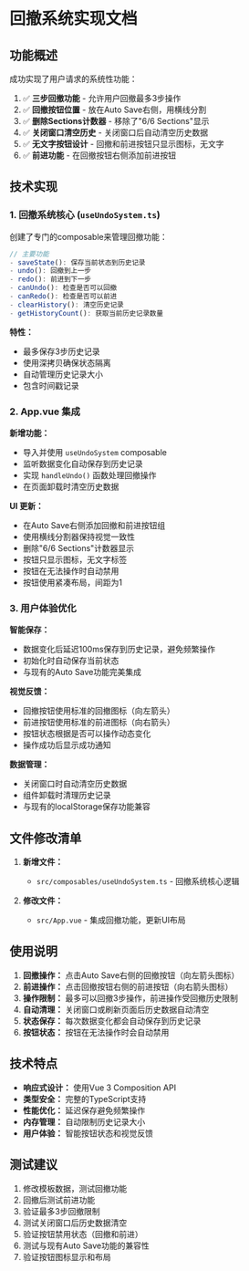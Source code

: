 # 回撤系统实现文档

## 功能概述

成功实现了用户请求的系统性功能：

1. ✅ **三步回撤功能** - 允许用户回撤最多3步操作
2. ✅ **回撤按钮位置** - 放在Auto Save右侧，用横线分割
3. ✅ **删除Sections计数器** - 移除了"6/6 Sections"显示
4. ✅ **关闭窗口清空历史** - 关闭窗口后自动清空历史数据
5. ✅ **无文字按钮设计** - 回撤和前进按钮只显示图标，无文字
6. ✅ **前进功能** - 在回撤按钮右侧添加前进按钮

## 技术实现

### 1. 回撤系统核心 (`useUndoSystem.ts`)

创建了专门的composable来管理回撤功能：

```typescript
// 主要功能
- saveState(): 保存当前状态到历史记录
- undo(): 回撤到上一步
- redo(): 前进到下一步
- canUndo(): 检查是否可以回撤
- canRedo(): 检查是否可以前进
- clearHistory(): 清空历史记录
- getHistoryCount(): 获取当前历史记录数量
```

**特性：**
- 最多保存3步历史记录
- 使用深拷贝确保状态隔离
- 自动管理历史记录大小
- 包含时间戳记录

### 2. App.vue 集成

**新增功能：**
- 导入并使用 `useUndoSystem` composable
- 监听数据变化自动保存到历史记录
- 实现 `handleUndo()` 函数处理回撤操作
- 在页面卸载时清空历史数据

**UI 更新：**
- 在Auto Save右侧添加回撤和前进按钮组
- 使用横线分割器保持视觉一致性
- 删除"6/6 Sections"计数器显示
- 按钮只显示图标，无文字标签
- 按钮在无法操作时自动禁用
- 按钮使用紧凑布局，间距为1

### 3. 用户体验优化

**智能保存：**
- 数据变化后延迟100ms保存到历史记录，避免频繁操作
- 初始化时自动保存当前状态
- 与现有的Auto Save功能完美集成

**视觉反馈：**
- 回撤按钮使用标准的回撤图标（向左箭头）
- 前进按钮使用标准的前进图标（向右箭头）
- 按钮状态根据是否可以操作动态变化
- 操作成功后显示成功通知

**数据管理：**
- 关闭窗口时自动清空历史数据
- 组件卸载时清理历史记录
- 与现有的localStorage保存功能兼容

## 文件修改清单

1. **新增文件：**
   - `src/composables/useUndoSystem.ts` - 回撤系统核心逻辑

2. **修改文件：**
   - `src/App.vue` - 集成回撤功能，更新UI布局

## 使用说明

1. **回撤操作：** 点击Auto Save右侧的回撤按钮（向左箭头图标）
2. **前进操作：** 点击回撤按钮右侧的前进按钮（向右箭头图标）
3. **操作限制：** 最多可以回撤3步操作，前进操作受回撤历史限制
4. **自动清理：** 关闭窗口或刷新页面后历史数据自动清空
5. **状态保存：** 每次数据变化都会自动保存到历史记录
6. **按钮状态：** 按钮在无法操作时会自动禁用

## 技术特点

- **响应式设计：** 使用Vue 3 Composition API
- **类型安全：** 完整的TypeScript支持
- **性能优化：** 延迟保存避免频繁操作
- **内存管理：** 自动限制历史记录大小
- **用户体验：** 智能按钮状态和视觉反馈

## 测试建议

1. 修改模板数据，测试回撤功能
2. 回撤后测试前进功能
3. 验证最多3步回撤限制
4. 测试关闭窗口后历史数据清空
5. 验证按钮禁用状态（回撤和前进）
6. 测试与现有Auto Save功能的兼容性
7. 验证按钮图标显示和布局
